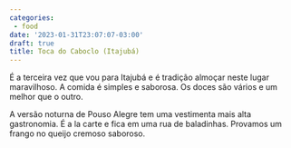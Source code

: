 ```yaml
---
categories:
 - food
date: '2023-01-31T23:07:07-03:00'
draft: true
title: Toca do Caboclo (Itajubá)
---
```


É a terceira vez que vou para Itajubá e é tradição almoçar neste lugar maravilhoso. A comida é simples e saborosa. Os doces são vários e um melhor que o outro.

A versão noturna de Pouso Alegre tem uma vestimenta mais alta gastronomia. É a la carte e fica em uma rua de baladinhas. Provamos um frango no queijo cremoso saboroso.
